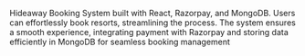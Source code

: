 Hideaway Booking System built with React, Razorpay, and MongoDB. Users can effortlessly book resorts, streamlining the process. The system ensures a smooth experience, integrating payment with Razorpay and storing data efficiently in MongoDB for seamless booking management
